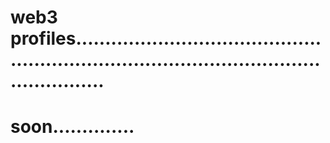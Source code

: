 # web3 profiles...............................................................................................................
# soon..............
